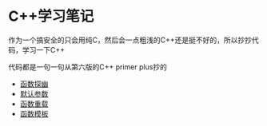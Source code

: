 # C++学习笔记
作为一个搞安全的只会用纯C，然后会一点粗浅的C++还是挺不好的，所以抄抄代码，学习一下C++

代码都是一句一句从第六版的C++ primer plus抄的

- [函数探幽](./methodplus/README.md)
- [默认参数](./defaultval.md)
- [函数重载](./mreload.md)
- [函数模板](./mtemplate.md)


